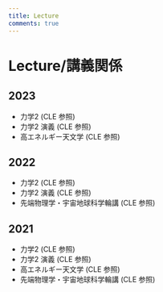 ```yaml
---
title: Lecture
comments: true
---
```


# Lecture/講義関係


## 2023
- 力学2 (CLE 参照)
- 力学2 演義 (CLE 参照)
- 高エネルギー天文学 (CLE 参照)

## 2022
- 力学2 (CLE 参照)
- 力学2 演義 (CLE 参照)
- 先端物理学・宇宙地球科学輪講 (CLE 参照)

## 2021
- 力学2 (CLE 参照)
- 力学2 演義 (CLE 参照)
- 高エネルギー天文学 (CLE 参照)
- 先端物理学・宇宙地球科学輪講 (CLE 参照)

